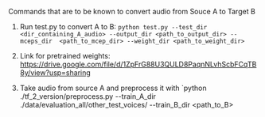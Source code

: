 Commands that are to be known to convert audio from Souce A to Target B

1. Run test.py to convert A to B:
`python test.py --test_dir <dir_containing_A_audio> --output_dir <path_to_output_dir> --mceps_dir 
<path_to_mcep_dir> --weight_dir <path_to_weight_dir>`

2. Link for pretrained weights: 
https://drive.google.com/file/d/1ZpFrG88U3QULD8PaqnNLvhScbFCqTB8y/view?usp=sharing

3. Take audio from source A and preprocess it with
`python ./tf_2_version/preprocess.py --train_A_dir ./data/evaluation_all/other_test_voices/ 
--train_B_dir <path_to_B>


